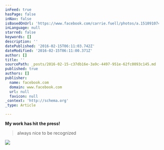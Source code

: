 ```yaml
---
inFeed: true
hasPage: false
inNav: false
isBasedOnUrl: 'https://www.facebook.com/carrie.fuell/photos/a.1510910742555440.1073741829.1381785558801293/1520621578251023/?type=3&theater'
inLanguage: null
starred: false
keywords: []
description: ''
datePublished: '2016-02-15T06:11:03.742Z'
dateModified: '2016-02-15T06:11:00.371Z'
author: []
title: ''
sourcePath: _posts/2016-02-15-c37db16e-3a9c-4497-951e-62fc0093c145.md
published: true
authors: []
publisher:
  name: facebook.com
  domain: www.facebook.com
  url: null
  favicon: null
_context: 'http://schema.org'
_type: Article

---
```

**My work has hit the press!**

> always nice to be recognized 

![](https://scontent-lhr3-1.xx.fbcdn.net/hphotos-xap1/v/t1.0-9/12274356_1520621578251023_175714314773798676_n.jpg?oh=9b94999a7e817ac673e064ccdd04f71e&oe=576CDEEB)
